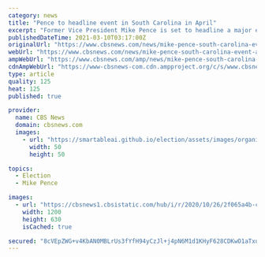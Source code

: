 ```yaml
---
category: news
title: "Pence to headline event in South Carolina in April"
excerpt: "Former Vice President Mike Pence is set to headline a major event next month for a conservative Christian organization in South Carolina, an appearance likely to stoke speculation about his own presidential ambitions. A Pence spokesman confirms the former ..."
publishedDateTime: 2021-03-10T03:17:00Z
originalUrl: "https://www.cbsnews.com/news/mike-pence-south-carolina-event-april/"
webUrl: "https://www.cbsnews.com/news/mike-pence-south-carolina-event-april/"
ampWebUrl: "https://www.cbsnews.com/amp/news/mike-pence-south-carolina-event-april/"
cdnAmpWebUrl: "https://www-cbsnews-com.cdn.ampproject.org/c/s/www.cbsnews.com/amp/news/mike-pence-south-carolina-event-april/"
type: article
quality: 125
heat: 125
published: true

provider:
  name: CBS News
  domain: cbsnews.com
  images:
    - url: "https://smartableai.github.io/election/assets/images/organizations/cbsnews.com-50x50.jpg"
      width: 50
      height: 50

topics:
  - Election
  - Mike Pence

images:
  - url: "https://cbsnews1.cbsistatic.com/hub/i/r/2020/10/26/2f065a4b-c323-4b75-a050-9741f82fa8c7/thumbnail/1200x630/9a39ef2588570d3035fb1e97f02eb586/gettyimages-1229222282.jpg"
    width: 1200
    height: 630
    isCached: true

secured: "8cVEpZWG+v4KbAN0MBLrUs3fYfH94yCzJl+j4pN6M1d1KHyF628CDKwO1aTxuLeZCbLiW+Sts9C/HnuB1qEWj26BdsZX6XO4+E+2v89Ma61gWA19juENjwZJlkUVTIqgrfLOlqfaXXrf+DZNUNzGjKVtkFgusRSf7TXVTw0FOQeLI0Bl7HA5HJehxl9t4IgtTPUt2o8MafiKiWEV0XyAQoIPeFTE18ypYvr0XZfmhjJndx/bxtVk1a/zqTxZt/Y9qG1EJ20ts2jtsmrD7D+D4vapziKTH9LQj9G09yQTqcfBOep5oI3yihEDjqL46SuWSBXqef3riTj/fkISiWU/0bM3x954ukKYHxTnBrDCa+U=;mvMFlJYdEsiI5MNfYR8nLQ=="
---
```


